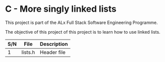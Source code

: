 # C - More singly linked lists

This project is part of the ALx Full Stack Software Engineering Programme.

The objective of this project of this project is to learn how to use linked lists.

| S/N | File | Description |
| --- | ---- | ----------- |
| 1 | lists.h | Header file |
